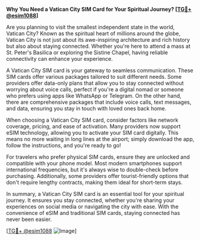 **Why You Need a Vatican City SIM Card for Your Spiritual Journey? [[TG💪+ @esim1088](https://t.me/s/esim1088)]**

Are you planning to visit the smallest independent state in the world, Vatican City? Known as the spiritual heart of millions around the globe, Vatican City is not just about its awe-inspiring architecture and rich history but also about staying connected. Whether you're here to attend a mass at St. Peter's Basilica or exploring the Sistine Chapel, having reliable connectivity can enhance your experience.

A Vatican City SIM card is your gateway to seamless communication. These SIM cards offer various packages tailored to suit different needs. Some providers offer data-only plans that allow you to stay connected without worrying about voice calls, perfect if you're a digital nomad or someone who prefers using apps like WhatsApp or Telegram. On the other hand, there are comprehensive packages that include voice calls, text messages, and data, ensuring you stay in touch with loved ones back home.

When choosing a Vatican City SIM card, consider factors like network coverage, pricing, and ease of activation. Many providers now support eSIM technology, allowing you to activate your SIM card digitally. This means no more waiting in long lines at the airport; simply download the app, follow the instructions, and you're ready to go! 

For travelers who prefer physical SIM cards, ensure they are unlocked and compatible with your phone model. Most modern smartphones support international frequencies, but it's always wise to double-check before purchasing. Additionally, some providers offer tourist-friendly options that don't require lengthy contracts, making them ideal for short-term stays.

In summary, a Vatican City SIM card is an essential tool for your spiritual journey. It ensures you stay connected, whether you're sharing your experiences on social media or navigating the city with ease. With the convenience of eSIM and traditional SIM cards, staying connected has never been easier. 

[[TG💪+ @esim1088](https://t.me/s/esim1088) ![Image](https://i.postimg.cc/Y0z9fWf4/image.png)]